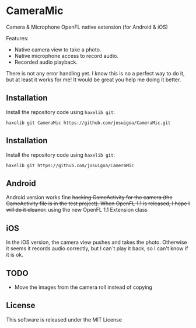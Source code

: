 CameraMic
=========

Camera &amp; Microphone OpenFL native extension (for Android & iOS)

Features:
 * Native camera view to take a photo.
 * Native microphone access to record audio.
 * Recorded audio playback.


There is not any error handling yet. I know this is no a perfect way to do it, but at least it works for me! It would be great you help me doing it better.

Installation
------------
Install the repository code using `haxelib git`:

`haxelib git CameraMic https://github.com/josuigoa/CameraMic.git`

Installation
------------
Install the repository code using `haxelib git`:

`haxelib git https://github.com/josuigoa/CameraMic`

Android
-------
Android version works fine ~~hacking GameActivity for the camera (the GameActivity file is in the test project). When OpenFL 1.1 is released, I hope I will do it cleaner.~~ using the new OpenFL 1.1 Extension class

iOS
---
In the iOS version, the camera view pushes and takes the photo. Otherwise it seems it records audio correctly, but I can´t play it back, so I can't know if it is ok.

TODO
---
 * Move the images from the camera roll instead of copying


License
---
This software is released under the MIT License
